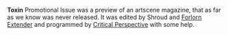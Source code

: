 **Toxin** Promotional Issue was a preview of an artscene magazine, that as far as we know was never released. It was edited by Shroud and [Forlorn Extender](https://demozoo.org/sceners/46918/) and programmed by [Critical Perspective](https://demozoo.org/sceners/25414/) with some help.